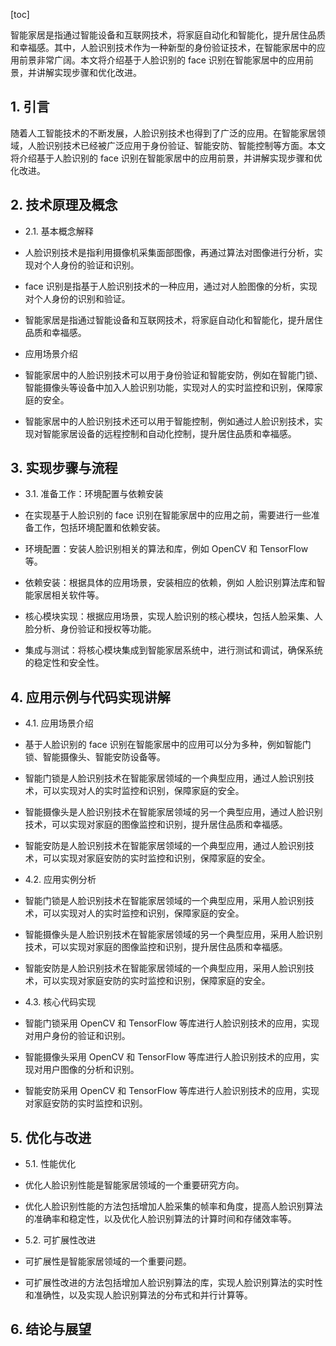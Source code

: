 
[toc]                    
                
                
智能家居是指通过智能设备和互联网技术，将家庭自动化和智能化，提升居住品质和幸福感。其中，人脸识别技术作为一种新型的身份验证技术，在智能家居中的应用前景非常广阔。本文将介绍基于人脸识别的 face 识别在智能家居中的应用前景，并讲解实现步骤和优化改进。

## 1. 引言

随着人工智能技术的不断发展，人脸识别技术也得到了广泛的应用。在智能家居领域，人脸识别技术已经被广泛应用于身份验证、智能安防、智能控制等方面。本文将介绍基于人脸识别的 face 识别在智能家居中的应用前景，并讲解实现步骤和优化改进。

## 2. 技术原理及概念

- 2.1. 基本概念解释

- 人脸识别技术是指利用摄像机采集面部图像，再通过算法对图像进行分析，实现对个人身份的验证和识别。
- face 识别是指基于人脸识别技术的一种应用，通过对人脸图像的分析，实现对个人身份的识别和验证。
- 智能家居是指通过智能设备和互联网技术，将家庭自动化和智能化，提升居住品质和幸福感。

- 应用场景介绍

- 智能家居中的人脸识别技术可以用于身份验证和智能安防，例如在智能门锁、智能摄像头等设备中加入人脸识别功能，实现对人的实时监控和识别，保障家庭的安全。
- 智能家居中的人脸识别技术还可以用于智能控制，例如通过人脸识别技术，实现对智能家居设备的远程控制和自动化控制，提升居住品质和幸福感。

## 3. 实现步骤与流程

- 3.1. 准备工作：环境配置与依赖安装

- 在实现基于人脸识别的 face 识别在智能家居中的应用之前，需要进行一些准备工作，包括环境配置和依赖安装。
- 环境配置：安装人脸识别相关的算法和库，例如 OpenCV 和 TensorFlow 等。
- 依赖安装：根据具体的应用场景，安装相应的依赖，例如 人脸识别算法库和智能家居相关软件等。
- 核心模块实现：根据应用场景，实现人脸识别的核心模块，包括人脸采集、人脸分析、身份验证和授权等功能。
- 集成与测试：将核心模块集成到智能家居系统中，进行测试和调试，确保系统的稳定性和安全性。

## 4. 应用示例与代码实现讲解

- 4.1. 应用场景介绍

- 基于人脸识别的 face 识别在智能家居中的应用可以分为多种，例如智能门锁、智能摄像头、智能安防设备等。
- 智能门锁是人脸识别技术在智能家居领域的一个典型应用，通过人脸识别技术，可以实现对人的实时监控和识别，保障家庭的安全。
- 智能摄像头是人脸识别技术在智能家居领域的另一个典型应用，通过人脸识别技术，可以实现对家庭的图像监控和识别，提升居住品质和幸福感。
- 智能安防是人脸识别技术在智能家居领域的一个典型应用，通过人脸识别技术，可以实现对家庭安防的实时监控和识别，保障家庭的安全。

- 4.2. 应用实例分析

- 智能门锁是人脸识别技术在智能家居领域的一个典型应用，采用人脸识别技术，可以实现对人的实时监控和识别，保障家庭的安全。
- 智能摄像头是人脸识别技术在智能家居领域的另一个典型应用，采用人脸识别技术，可以实现对家庭的图像监控和识别，提升居住品质和幸福感。
- 智能安防是人脸识别技术在智能家居领域的一个典型应用，采用人脸识别技术，可以实现对家庭安防的实时监控和识别，保障家庭的安全。

- 4.3. 核心代码实现

- 智能门锁采用 OpenCV 和 TensorFlow 等库进行人脸识别技术的应用，实现对用户身份的验证和识别。
- 智能摄像头采用 OpenCV 和 TensorFlow 等库进行人脸识别技术的应用，实现对用户图像的分析和识别。
- 智能安防采用 OpenCV 和 TensorFlow 等库进行人脸识别技术的应用，实现对家庭安防的实时监控和识别。

## 5. 优化与改进

- 5.1. 性能优化

- 优化人脸识别性能是智能家居领域的一个重要研究方向。
- 优化人脸识别性能的方法包括增加人脸采集的帧率和角度，提高人脸识别算法的准确率和稳定性，以及优化人脸识别算法的计算时间和存储效率等。
- 5.2. 可扩展性改进

- 可扩展性是智能家居领域的一个重要问题。
- 可扩展性改进的方法包括增加人脸识别算法的库，实现人脸识别算法的实时性和准确性，以及实现人脸识别算法的分布式和并行计算等。

## 6. 结论与展望

